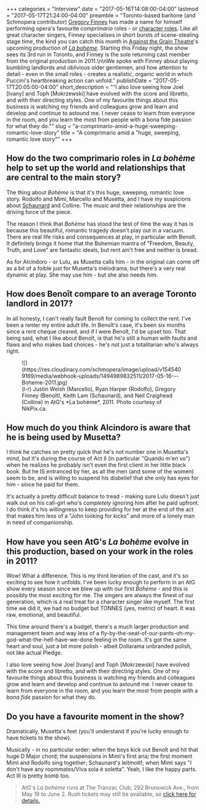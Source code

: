 +++
categories = "Interview"
date = "2017-05-16T14:08:00-04:00"
lastmod = "2017-05-17T21:24:00-04:00"
preamble = "Toronto-based baritone (and Schmopera contributor) [Gregory Finney](/scene/people/gregory-finney/) has made a name for himself performing opera's favourite *comprimario* roles - or [character roles](/the-life-of-a-comprimario-or-oh-youre-that-guy/). Like all great character singers, Finney specialises in short bursts of scene-stealing stage time, the kind you can catch this month in [Against the Grain Theatre](/scene/companies/against-the-grain-theatre/)'s upcoming production of [*La bohème*](/bohemian-atg-boheme/). Starting this Friday night, the show sees its 3rd run in Toronto, and Finney is the sole returning cast member from the original production in 2011.\n\nWe spoke with Finney about playing bumbling landlords and oblivious older gentlemen, and how attention to detail - even in the small roles - creates a realistic, organic world in which Puccini's heartbreaking action can unfold."
publishDate = "2017-05-17T20:05:00-04:00"
short_description = "\"I also love seeing how Joel [Ivany] and Toph [Mokrzewski] have evolved with the score and libretto, and with their directing styles. One of my favourite things about this business is watching my friends and colleagues grow and learn and develop and continue to astound me. I never cease to learn from everyone in the room, and you learn the most from people with a bona fide passion for what they do.\""
slug = "a-comprimario-amid-a-huge-sweeping-romantic-love-story"
title = "A comprimario amid a &quot;huge, sweeping, romantic love story&quot;"
+++

## How do the two comprimario roles in *La bohème* help to set up the world and relationships that are central to the main story?

The thing about *Bohème* is that it's this huge, sweeping, romantic love story. Rodolfo and Mimi, Marcello and Musetta, and I have my suspicions about [Schaunard](/what-about-schaunard-and-other-opera-spin-offs/) and Colline. The music and their relationships are the driving force of the piece. 

The reason I think that *Bohème* has stood the test of time the way it has is because this beautiful, romantic tragedy doesn't play out in a vacuum. There are real life risks and consequences at play, in particular with Benoît. It definitely brings it home that the Bohemian mantra of "Freedom, Beauty, Truth, and Love" are fantastic ideals, but rent ain't free and neither is bread. 

As for Alcindoro - or Lulu, as Musetta calls him - in the original can come off as a bit of a foible just for Musetta's melodrama, but there's a very real dynamic at play. She may use him - but she also needs him. 

## How does Benoît compare to an average Toronto landlord in 2017?

In all honesty, I can't really fault Benoît for coming to collect the rent. I've been a renter my entire adult life. In Benoît's case, it's been six months since a rent cheque cleared, and if I were Benoît, I'd be upset too. That being said, what I like about Benoît, is that he's still a human with faults and flaws and who makes bad choices - he's not just a totalitarian who's always right. 

<figure data-type="image">
![](https://res.cloudinary.com/schmopera/image/upload/v1545409169/media/webhook-uploads/1494989832511/2017-05-16---Boheme-2011.jpg)
<figcaption>(l-r) Justin Welsh (Marcello), Ryan Harper (Rodolfo), Gregory Finney (Benoît), Keith Lam (Schaunard), and Neil Craighead (Colline) in AtG's *La bohème*, 2011. Photo courtesy of NikPix.ca.</figcaption>
</figure>

## How much do you think Alcindoro is aware that he is being used by Musetta?

I think he catches on pretty quick that he's not number one in Musetta's mind, but it's during the course of Act II (in particular "Quando m'en vo") when he realizes he probably isn't even the first client in her little black book. But he IS entranced by her, as all the men (and some of the women) seem to be, and is willing to suspend his disbelief that she only has eyes for him - since he paid for them. 

It's actually a pretty difficult balance to tread - making sure Lulu doesn't just walk out on his call-girl who's *completely* ignoring him after he paid upfront. I do think it's his willingness to keep providing for her at the end of the act that makes him less of a "John looking for kicks" and more of a lonely man in need of companionship.

## How have you seen AtG's *La bohème* evolve in this production, based on your work in the roles in 2011?

Wow! What a difference. This is my third iteration of the cast, and it's so exciting to see how it unfolds. I've been lucky enough to perform in an AtG show every season since we blew up with our first *Bohème* - and this is possibly the most exciting for me. The singers are always the finest of our generation, which is a real treat for a character singer like myself. The first time we did it, we had no budget but TONNES (yes, metric) of heart. It was raw, emotional, and beautiful. 

This time around there's a budget, there's a much larger production and management team and way less of a fly-by-the-seat-of-our-pants-oh-my-god-what-the-hell-have-we-done feeling in the room. It's got the same heart and soul, just a bit more polish - albeit Dollarama unbranded polish, not like actual Pledge. 

I also love seeing how Joel [Ivany] and Toph [Mokrzewski] have evolved with the score and libretto, and with their directing styles. One of my favourite things about this business is watching my friends and colleagues grow and learn and develop and continue to astound me. I never cease to learn from everyone in the room, and you learn the most from people with a *bona fide* passion for what they do. 

## Do you have a favourite moment in the show?

Dramatically, Musetta's feet (you'll understand if you're lucky enough to have tickets to the show).

Musically - in no particular order: when the boys kick out Benoît and hit that huge D Major chord; the suspensions in Mimì's first aria; the first moment Mimì and Rodolfo sing together; Schaunard's leitmotif; when Mimì says "I don't have any roommates/Viva sola è soletta". Yeah, I like the happy parts. Act III is pretty bomb too.

>AtG's *La bohème* runs at The Tranzac Club, 292 Brunswick Ave., from May 19 to June 2. Rush tickets may still be available, so [click here for details.](http://againstthegraintheatre.com/la-boheme/)

